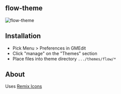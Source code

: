 ## flow-theme
![flow-theme](https://github.com/user-attachments/assets/43c3d09e-bfdb-45c5-91e1-ab9784235d07)

## Installation

* Pick Menu > Preferences in GMEdit
* Click "manage" on the "Themes" section
* Place files into theme directory `.../themes/flow/*`

## About

Uses [Remix Icons](https://github.com/Remix-Design/RemixIcon)
